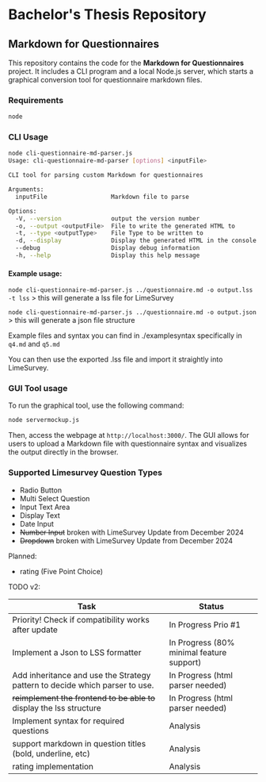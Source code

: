 # Bachelor's Thesis Repository

## Markdown for Questionnaires

This repository contains the code for the **Markdown for Questionnaires** project. It includes a CLI program and a local Node.js server, which starts a graphical conversion tool for questionnaire markdown files.

### Requirements

```bash
node
```

### CLI Usage

```bash
node cli-questionnaire-md-parser.js
Usage: cli-questionnaire-md-parser [options] <inputFile>

CLI tool for parsing custom Markdown for questionnaires

Arguments:
  inputFile                  Markdown file to parse

Options:
  -V, --version              output the version number
  -o, --output <outputFile>  File to write the generated HTML to
  -t, --type <outputType>    File Type to be written to
  -d, --display              Display the generated HTML in the console
  --debug                    Display debug information
  -h, --help                 Display this help message
```

#### Example usage:

`node cli-questionnaire-md-parser.js ../questionnaire.md -o output.lss -t lss` > this will generate a lss file for LimeSurvey

`node cli-questionnaire-md-parser.js ../questionnaire.md -o output.json` > this will generate a json file structure

Example files and syntax you can find in ./examplesyntax specifically in `q4.md` and `q5.md`

You can then use the exported .lss file and import it straightly into LimeSurvey.

### GUI Tool usage

To run the graphical tool, use the following command:

```bash
node servermockup.js
```

Then, access the webpage at `http://localhost:3000/`. The GUI allows for users to upload a Markdown file with questionnaire syntax and visualizes the output directly in the browser.

### Supported Limesurvey Question Types

-   Radio Button
-   Multi Select Question
-   Input Text Area
-   Display Text
-   Date Input
-   ~~Number Input~~ broken with LimeSurvey Update from December 2024
-   ~~Dropdown~~ broken with LimeSurvey Update from December 2024

Planned:

-   rating (Five Point Choice)

TODO v2:

| Task                                                                        | Status                                    |
| --------------------------------------------------------------------------- | ----------------------------------------- |
| Priority! Check if compatibility works after update                         | In Progress Prio #1                       |
| Implement a Json to LSS formatter                                           | In Progress (80% minimal feature support) |
| Add inheritance and use the Strategy pattern to decide which parser to use. | In Progress (html parser needed)          |
| ~~reimplement the frontend to be able to~~ display the lss structure        | In Progress (html parser needed)          |
| Implement syntax for required questions                                     | Analysis                                  |
| support markdown in question titles (bold, underline, etc)                  | Analysis                                  |
| rating implementation                                                       | Analysis                                  |
